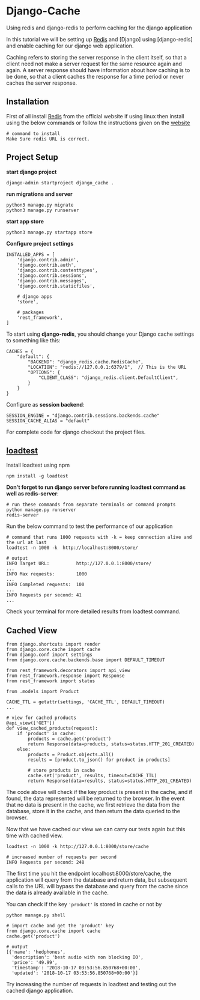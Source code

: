 # Django-Cache
Using redis and django-redis to perform caching for the django application

In this tutorial we will be setting up [Redis]() and [Django] using [django-redis] and 
enable caching for our django web application.

Caching refers to storing the server response in the client itself, so that a client need 
not make a server request for the same resource again and again. A server response should 
have information about how caching is to be done, so that a client caches the response 
for a time period or never caches the server response.

## Installation
First of all install [Redis](https://redis.io/download) from the official website if 
using linux then install using the below commands or follow the instructions given on the 
[website](https://redis.io/download)

```
# command to install
Make Sure redis URL is correct.
```

## Project Setup
**start django project**
```
django-admin startproject django_cache .
```

**run migrations and server**
```
python3 manage.py migrate
python3 manage.py runserver
```

**start app store**
```
python3 manage.py startapp store
```

**Configure project settings**

```
INSTALLED_APPS = [
    'django.contrib.admin',
    'django.contrib.auth',
    'django.contrib.contenttypes',
    'django.contrib.sessions',
    'django.contrib.messages',
    'django.contrib.staticfiles',

    # django apps
    'store',

    # packages
    'rest_framework',
]
```

To start using **django-redis**, you should change your Django cache settings to 
something like this:

```
CACHES = {
    "default": {
        "BACKEND": "django_redis.cache.RedisCache",
        "LOCATION": "redis://127.0.0.1:6379/1",  // This is the URL
        "OPTIONS": {
            "CLIENT_CLASS": "django_redis.client.DefaultClient",
        }
    }
}
```

Configure as **session backend**:

```
SESSION_ENGINE = "django.contrib.sessions.backends.cache"
SESSION_CACHE_ALIAS = "default"
```

For complete code for django checkout the project files.

## [loadtest](https://www.npmjs.com/package/loadtest)
Install loadtest using npm


```
npm install -g loadtest
```

**Don't forget to run django server before running loadtest command as well as redis-server**:

```
# run these commands from separate terminals or command prompts
python manage.py runserver
redis-server
```

Run the below command to test the performance of our application
```
# command that runs 1000 requests with -k = keep connection alive and the url at last
loadtest -n 1000 -k  http://localhost:8000/store/

# output
INFO Target URL:          http://127.0.0.1:8000/store/
...
INFO Max requests:        1000
...
INFO Completed requests:  100
...
INFO Requests per second: 41
...
```

Check your terminal for more detailed results from loadtest command.

## Cached View

```
from django.shortcuts import render
from django.core.cache import cache
from django.conf import settings
from django.core.cache.backends.base import DEFAULT_TIMEOUT

from rest_framework.decorators import api_view
from rest_framework.response import Response
from rest_framework import status

from .models import Product

CACHE_TTL = getattr(settings, 'CACHE_TTL', DEFAULT_TIMEOUT)
...

# view for cached products
@api_view(['GET'])
def view_cached_products(request):
	if 'product' in cache:
		products = cache.get('product')
		return Response(data=products, status=status.HTTP_201_CREATED)
	else:
		products = Product.objects.all()
		results = [product.to_json() for product in products]

		# store products in cache
		cache.set('product', results, timeout=CACHE_TTL)
		return Response(data=results, status=status.HTTP_201_CREATED)
```

The code above will check if the key product is present in the cache, and if found, the 
data represented will be returned to the browser. In the event that no data is present 
in the cache, we first retrieve the data from the database, store it in the cache, and 
then return the data queried to the browser.

Now that we have cached our view we can carry our tests again but this time with cached view.

```
loadtest -n 1000 -k http://127.0.0.1:8000/store/cache

# increased number of requests per second
INFO Requests per second: 248
```

The first time you hit the endpoint localhost:8000/store/cache, the application will 
query from the database and return data, but subsequent calls to the URL will bypass the 
database and query from the cache since the data is already available in the cache.

You can check if the key ```'product'``` is stored in cache or not by

```
python manage.py shell

# import cache and get the 'product' key
from django.core.cache import cache
cache.get('product')

# output
[{'name': 'hedphones',
  'description': 'best audio with non blocking IO',
  'price': '49.99',
  'timestamp': '2018-10-17 03:53:56.850768+00:00',
  'updated': '2018-10-17 03:53:56.850768+00:00'}]
```

Try increasing the number of requests in loadtest and testing out the cached django 
application.
